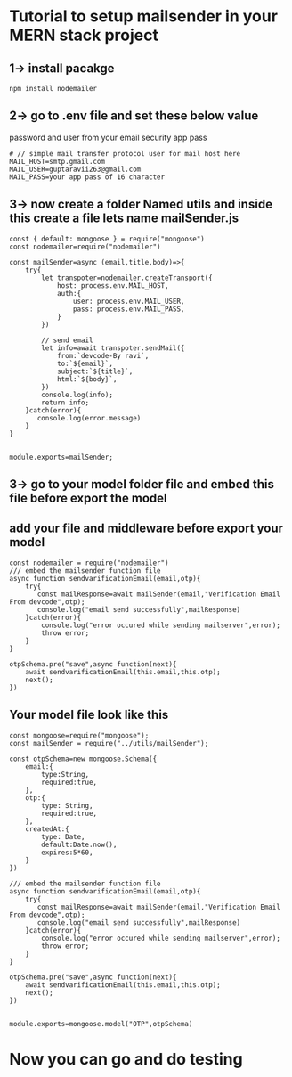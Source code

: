 
# Tutorial to setup mailsender in your MERN stack project
## 1-> install pacakge 
```
npm install nodemailer
```
## 2-> go to .env file and set these below value
password and user from your email security app pass
```
# // simple mail transfer protocol user for mail host here 
MAIL_HOST=smtp.gmail.com
MAIL_USER=guptaravii263@gmail.com
MAIL_PASS=your app pass of 16 character
```
## 3-> now create a folder Named utils and inside this create a file lets name mailSender.js
```
const { default: mongoose } = require("mongoose")
const nodemailer=require("nodemailer")

const mailSender=async (email,title,body)=>{
    try{
        let transpoter=nodemailer.createTransport({
            host: process.env.MAIL_HOST,
            auth:{
                user: process.env.MAIL_USER,
                pass: process.env.MAIL_PASS,
            }
        })

        // send email
        let info=await transpoter.sendMail({
            from:`devcode-By ravi`,
            to:`${email}`,
            subject:`${title}`,
            html:`${body}`,
        })
        console.log(info);
        return info;
    }catch(error){
       console.log(error.message)
    }
}


module.exports=mailSender;
```
## 3-> go to your model folder file and embed this file before export the model 
## add your file and  middleware before export your model
```
const nodemailer = require("nodemailer")
/// embed the mailsender function file 
async function sendvarificationEmail(email,otp){
    try{
       const mailResponse=await mailSender(email,"Verification Email From devcode",otp);
       console.log("email send successfully",mailResponse)
    }catch(error){
        console.log("error occured while sending mailserver",error);
        throw error;
    }
}

otpSchema.pre("save",async function(next){
    await sendvarificationEmail(this.email,this.otp);
    next();
})

```

## Your model file look like this 
````
const mongoose=require("mongoose");
const mailSender = require("../utils/mailSender");

const otpSchema=new mongoose.Schema({
    email:{
        type:String,
        required:true,
    },
    otp:{
        type: String,
        required:true,
    },
    createdAt:{
        type: Date,
        default:Date.now(),
        expires:5*60,
    }
})

/// embed the mailsender function file 
async function sendvarificationEmail(email,otp){
    try{
       const mailResponse=await mailSender(email,"Verification Email From devcode",otp);
       console.log("email send successfully",mailResponse)
    }catch(error){
        console.log("error occured while sending mailserver",error);
        throw error;
    }
}

otpSchema.pre("save",async function(next){
    await sendvarificationEmail(this.email,this.otp);
    next();
})


module.exports=mongoose.model("OTP",otpSchema)
````

# Now you can go and do  testing 
